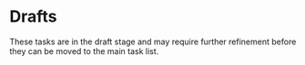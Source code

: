 # Drafts

These tasks are in the draft stage and may require further refinement before they can be moved to the main task list.

